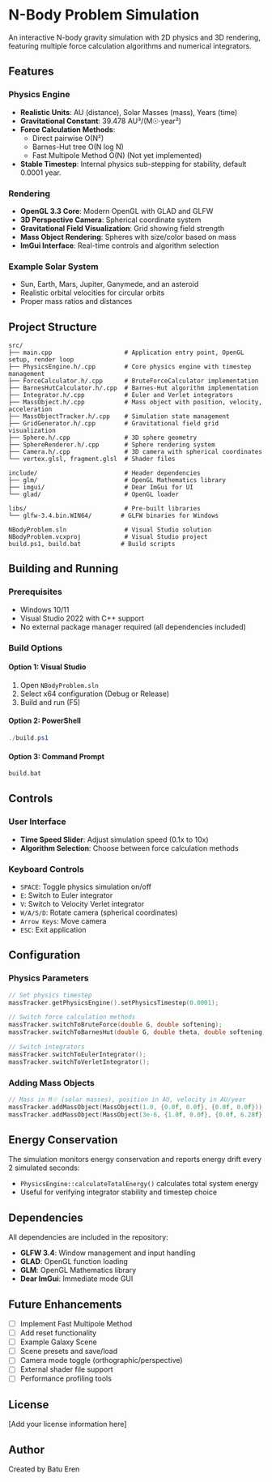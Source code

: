 # N-Body Problem Simulation

An interactive N-body gravity simulation with 2D physics and 3D rendering, featuring multiple force calculation algorithms and numerical integrators.

## Features

### Physics Engine
- **Realistic Units**: AU (distance), Solar Masses (mass), Years (time)
- **Gravitational Constant**: 39.478 AU³/(M☉·year²)
- **Force Calculation Methods**:
  - Direct pairwise O(N²)
  - Barnes-Hut tree O(N log N)
  - Fast Multipole Method O(N) (Not yet implemented)
- **Stable Timestep**: Internal physics sub-stepping for stability, default 0.0001 year.

### Rendering
- **OpenGL 3.3 Core**: Modern OpenGL with GLAD and GLFW
- **3D Perspective Camera**: Spherical coordinate system
- **Gravitational Field Visualization**: Grid showing field strength
- **Mass Object Rendering**: Spheres with size/color based on mass
- **ImGui Interface**: Real-time controls and algorithm selection

### Example Solar System
- Sun, Earth, Mars, Jupiter, Ganymede, and an asteroid
- Realistic orbital velocities for circular orbits
- Proper mass ratios and distances

## Project Structure

```
src/
├── main.cpp                    # Application entry point, OpenGL setup, render loop
├── PhysicsEngine.h/.cpp        # Core physics engine with timestep management
├── ForceCalculator.h/.cpp      # BruteForceCalculator implementation
├── BarnesHutCalculator.h/.cpp  # Barnes-Hut algorithm implementation
├── Integrator.h/.cpp           # Euler and Verlet integrators
├── MassObject.h/.cpp           # Mass object with position, velocity, acceleration
├── MassObjectTracker.h/.cpp    # Simulation state management
├── GridGenerator.h/.cpp        # Gravitational field grid visualization
├── Sphere.h/.cpp               # 3D sphere geometry
├── SphereRenderer.h/.cpp       # Sphere rendering system
├── Camera.h/.cpp               # 3D camera with spherical coordinates
└── vertex.glsl, fragment.glsl  # Shader files

include/                        # Header dependencies
├── glm/                        # OpenGL Mathematics library
├── imgui/                      # Dear ImGui for UI
└── glad/                       # OpenGL loader

libs/                           # Pre-built libraries
└── glfw-3.4.bin.WIN64/        # GLFW binaries for Windows

NBodyProblem.sln                # Visual Studio solution
NBodyProblem.vcxproj            # Visual Studio project
build.ps1, build.bat           # Build scripts
```

## Building and Running

### Prerequisites
- Windows 10/11
- Visual Studio 2022 with C++ support
- No external package manager required (all dependencies included)

### Build Options

#### Option 1: Visual Studio
1. Open `NBodyProblem.sln`
2. Select x64 configuration (Debug or Release)
3. Build and run (F5)

#### Option 2: PowerShell
```powershell
./build.ps1
```

#### Option 3: Command Prompt
```bat
build.bat
```

## Controls

### User Interface
- **Time Speed Slider**: Adjust simulation speed (0.1x to 10x)
- **Algorithm Selection**: Choose between force calculation methods

### Keyboard Controls
- `SPACE`: Toggle physics simulation on/off
- `E`: Switch to Euler integrator
- `V`: Switch to Velocity Verlet integrator
- `W/A/S/D`: Rotate camera (spherical coordinates)
- `Arrow Keys`: Move camera
- `ESC`: Exit application

## Configuration

### Physics Parameters
```cpp
// Set physics timestep
massTracker.getPhysicsEngine().setPhysicsTimestep(0.0001);

// Switch force calculation methods
massTracker.switchToBruteForce(double G, double softening);
massTracker.switchToBarnesHut(double G, double theta, double softening);

// Switch integrators
massTracker.switchToEulerIntegrator();
massTracker.switchToVerletIntegrator();
```

### Adding Mass Objects
```cpp
// Mass in M☉ (solar masses), position in AU, velocity in AU/year
massTracker.addMassObject(MassObject(1.0, {0.0f, 0.0f}, {0.0f, 0.0f})); // Sun
massTracker.addMassObject(MassObject(3e-6, {1.0f, 0.0f}, {0.0f, 6.28f})); // Earth
```

## Energy Conservation

The simulation monitors energy conservation and reports energy drift every 2 simulated seconds:
- `PhysicsEngine::calculateTotalEnergy()` calculates total system energy
- Useful for verifying integrator stability and timestep choice

## Dependencies

All dependencies are included in the repository:
- **GLFW 3.4**: Window management and input handling
- **GLAD**: OpenGL function loading
- **GLM**: OpenGL Mathematics library
- **Dear ImGui**: Immediate mode GUI

## Future Enhancements

- [ ] Implement Fast Multipole Method
- [ ] Add reset functionality
- [ ] Example Galaxy Scene
- [ ] Scene presets and save/load
- [ ] Camera mode toggle (orthographic/perspective)
- [ ] External shader file support
- [ ] Performance profiling tools

## License

[Add your license information here]

## Author

Created by Batu Eren
